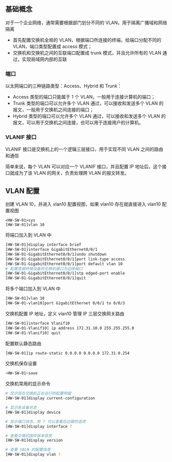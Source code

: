 ## 基础概念

对于一个企业网络，通常需要根据部门划分不同的 VLAN，用于隔离广播域和网络隔离

- 首先配置交换机全局的 VLAN，根据端口所连接的终端，给端口分配不同的 VLAN，端口类型配置成 access 模式；
- 交换机和交换机之间的互联端口配置成 trunk 模式，并且允许所有的 VLAN 通过，实现局域网内部的互联

### 端口

以太网端口的三种链路类型：Access、Hybrid 和 Trunk：

- Access 类型的端口只能属于 1 个 VLAN，一般用于连接计算机的端口；
- Trunk 类型的端口可以允许多个 VLAN 通过，可以接收和发送多个 VLAN 的报文，一般用于交换机之间连接的端口；
- Hybrid 类型的端口可以允许多个 VLAN 通过，可以接收和发送多个 VLAN 的报文，可以用于交换机之间连接，也可以用于连接用户的计算机。

### VLANIF 接口

VLANIF 接口是交换机上的一个逻辑三层接口，用于实现不同 VLAN 之间的路由和通信

简单来说，每个 VLAN 可以对应一个 VLANIF 接口，并且配置 IP 地址后，这个接口就成为了该 VLAN 的网关，负责处理跨 VLAN 的报文转发。﻿

## VLAN 配置

创建 VLAN 10，并进入 vlan10 配置视图，如果 vlan10 存在就直接进入 vlan10 配置视图

```
<HW-SW-01>sys
[HW-SW-01]vlan 10
```

将端口加入到 VLAN 中

```bash
[HW-SW-01]display interface brief
[HW-SW-01]interface GigabitEthernet0/0/1
[HW-SW-01-GigabitEthernet0/0/1]undo shutdown
[HW-SW-01-GigabitEthernet0/0/1]port link-type access
[HW-SW-01-GigabitEthernet0/0/1]port default vlan 10
# 配置连接终端设备的交换机接口为边缘端口
[HW-SW-01-GigabitEthernet0/0/1]stp edged-port enable
[HW-SW-01-GigabitEthernet0/0/1]quit
```

将多个端口加入到 VLAN 中

```bash
[HW-SW-01]vlan 10
[HW-SW-01-vlan10]port GigabitEthernet 0/0/1 to 0/0/3
```

交换机配置 IP 地址，定义 vlan10 管理 IP 三层交换网关路由

```bash
[HW-SW-01]interface Vlanif10
[HW-SW-01-Vlanif10] ip address 172.31.10.0 255.255.255.0
[HW-SW-01-Vlanif10] quit
```

配置默认静态路由

```bash
[HW-SW-01]ip route-static 0.0.0.0 0.0.0.0 172.31.0.254
```

交换机保存设置

```bash
<HW-SW-01>save
```

交换机常用的显示命令

```bash
# 显示现在交换机正在运行的配置明细
[HW-SW-01]display current-configuration

# 显示各设备状态
[HW-SW-01]display device

# 显示端口状态，用 ? 可以查看后边跟的选项
[HW-SW-01]display interface ?

# 查看交换机固件版本信息
[HW-SW-01]display version

# 查看 VALN 的配置信息
[HW-SW-01]display vlan ?
```

